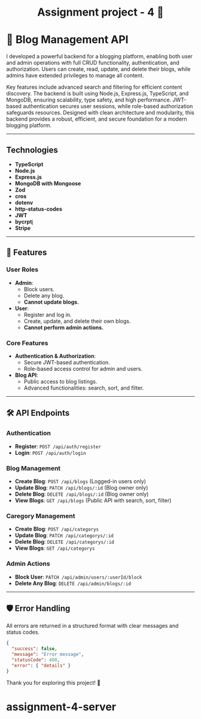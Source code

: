 
<h1 align="center">
  Assignment  project - 4 🚀
</h1>

 # 📝 Blog Management API


I developed a powerful backend for a blogging platform, enabling both user and admin operations with full CRUD functionality, authentication, and authorization. Users can create, read, update, and delete their blogs, while admins have extended privileges to manage all content.

Key features include advanced search and filtering for efficient content discovery. The backend is built using Node.js, Express.js, TypeScript, and MongoDB, ensuring scalability, type safety, and high performance. JWT-based authentication secures user sessions, while role-based authorization safeguards resources. Designed with clean architecture and modularity, this backend provides a robust, efficient, and secure foundation for a modern blogging platform.
* * *


## Technologies

*   **TypeScript**
*   **Node.js**
*   **Express.js**
*   **MongoDB with Mongoose**
*   **Zod**
*   **cros**
*   **dotenv**
*   **http-status-codes**
*   **JWT**
*   **bycrpt**j
*   **Stripe**


* * *



## 🚀 Features

### User Roles
- **Admin**:
  - Block users.
  - Delete any blog.
  - **Cannot update blogs.**
- **User**:
  - Register and log in.
  - Create, update, and delete their own blogs.
  - **Cannot perform admin actions.**

### Core Features
- **Authentication & Authorization**:
  - Secure JWT-based authentication.
  - Role-based access control for admin and users.
- **Blog API**:
  - Public access to blog listings.
  - Advanced functionalities: search, sort, and filter.

---

## 🛠️ API Endpoints

### Authentication
- **Register**: `POST /api/auth/register`  
- **Login**: `POST /api/auth/login`

### Blog Management
- **Create Blog**: `POST /api/blogs` (Logged-in users only)
- **Update Blog**: `PATCH /api/blogs/:id` (Blog owner only)
- **Delete Blog**: `DELETE /api/blogs/:id` (Blog owner only)
- **View Blogs**: `GET /api/blogs` (Public API with search, sort, filter)

### Caregory Management
- **Create Blog**: `POST /api/categorys` 
- **Update Blog**: `PATCH /api/categorys/:id` 
- **Delete Blog**: `DELETE /api/categorys/:id` 
- **View Blogs**: `GET /api/categorys` 

### Admin Actions
- **Block User**: `PATCH /api/admin/users/:userId/block`
- **Delete Any Blog**: `DELETE /api/admin/blogs/:id`

---

## 🛡️ Error Handling
All errors are returned in a structured format with clear messages and status codes.

```json
{
  "success": false,
  "message": "Error message",
  "statusCode": 400,
  "error": { "details" }
}
```




Thank you for exploring this project! 🚀
# assignment-4-server
